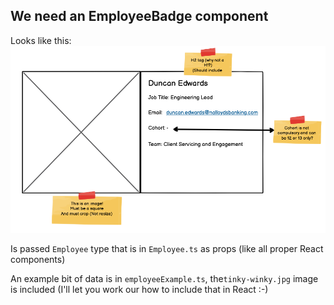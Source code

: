## We need an EmployeeBadge component

Looks like this:
![image info](./EmployeeBadge.png)

Is passed `Employee` type that is in `Employee.ts` as props (like all proper React components)

An example bit of data is in `employeeExample.ts`, the`tinky-winky.jpg` image is included (I'll let you work our how to include that in React :-)
